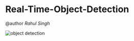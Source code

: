 # Real-Time-Object-Detection
@author *Rahul Singh*

![object detection](https://user-images.githubusercontent.com/57325166/95173248-0ac4d680-07d6-11eb-8083-18e4fec46482.png)


